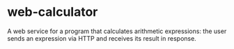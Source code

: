 # web-calculator
A web service for a program that calculates arithmetic expressions: the user sends an expression via HTTP and receives its result in response.
